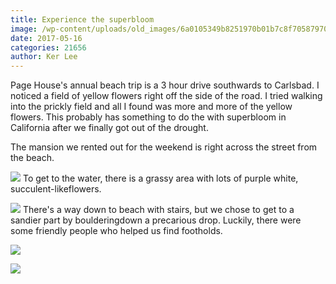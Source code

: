 ```yaml
---
title: Experience the superbloom
image: /wp-content/uploads/old_images/6a0105349b8251970b01b7c8f70587970b-320wi.jpg
date: 2017-05-16
categories: 21656
author: Ker Lee
---
```


Page House's annual beach trip is a 3 hour drive southwards to Carlsbad. I noticed a field of yellow flowers right off the side of the road. I tried walking into the prickly field and all I found was more and more of the yellow flowers. This probably has something to do the with superbloom in California after we finally got out of the drought.

The mansion we rented out for the weekend is right across the street from the beach.


![](/old_images/6a0105349b8251970b01b7c8f7057f970b-320wi.jpg)
To get to the water, there is a grassy area with lots of purple white, succulent-likeflowers.


![](/old_images/6a0105349b8251970b01b7c8f7058c970b-320wi.jpg)
There's a way down to beach with stairs, but we chose to get to a sandier part by boulderingdown a precarious drop. Luckily, there were some friendly people who helped us find footholds.


![](/old_images/caltech_as_it_happens/6a0105349b8251970b01b7c8f70577970b.jpg)

![](/old_images/caltech_as_it_happens/6a0105349b8251970b01b7c8f7057b970b.jpg)
